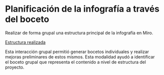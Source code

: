 # Planificación de la infografía a través del boceto



Realizar de forma grupal una estructura principal de la infografía en Miro.

[Estructura realizada](https://miro.com/app/board/o9J_lAF-N9E=/)

Esta interacción grupal permitió generar bocetos individuales y realizar mejoras preliminares de estos mismos. Esta modalidad ayudó a identificar el boceto grupal que representa el contenido a nivel de estructura del proyecto.



